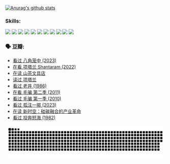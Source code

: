 
[![Anurag's github stats](https://github-readme-stats.vercel.app/api?username=w940853815)](https://github.com/anuraghazra/github-readme-stats)

### Skills:

<code><img height="32" src="https://cdn.jsdelivr.net/npm/simple-icons@v5/icons/python.svg"></code>
<code><img height="32" src="https://cdn.jsdelivr.net/npm/simple-icons@v5/icons/javascript.svg"></code>
<code><img height="32" src="https://cdn.jsdelivr.net/npm/simple-icons@v5/icons/django.svg"></code>
<code><img height="32" src="https://cdn.jsdelivr.net/npm/simple-icons@v5/icons/flask.svg"></code>
<code><img height="32" src="https://cdn.jsdelivr.net/npm/simple-icons@v5/icons/vuetify.svg"></code>
<code><img height="32" src="https://cdn.jsdelivr.net/npm/simple-icons@v5/icons/git.svg"></code>
<code><img height="32" src="https://cdn.jsdelivr.net/npm/simple-icons@v5/icons/docker.svg"></code>
<code><img height="32" src="https://cdn.jsdelivr.net/npm/simple-icons@v5/icons/postgresql.svg"></code>
<code><img height="32" src="https://cdn.jsdelivr.net/npm/simple-icons@v5/icons/elasticsearch.svg"></code>
<code><img height="32" src="https://cdn.jsdelivr.net/npm/simple-icons@v5/icons/macos.svg"></code>
<code><img height="32" src="https://cdn.jsdelivr.net/npm/simple-icons@v5/icons/linux.svg"></code>

### 🗣 豆瓣:

<!-- DOUBAN-ACTIVITIES:START -->
- [看过 八角笼中‎ (2023)](https://www.douban.com/people/136069238/status/4367541707/?_i=94628944)
- [在看 项塔兰 Shantaram‎ (2022)](https://www.douban.com/people/136069238/status/4365497032/?_i=94628944)
- [在读 山茶文具店](https://www.douban.com/people/136069238/status/4364620725/?_i=94628944)
- [读过 项塔兰](https://www.douban.com/people/136069238/status/4364620288/?_i=94628944)
- [看过 老井‎ (1986)](https://www.douban.com/people/136069238/status/4362366672/?_i=94628944)
- [在看 毛骗 第二季‎ (2011)](https://www.douban.com/people/136069238/status/4355752869/?_i=94628944)
- [看过 毛骗 第一季‎ (2010)](https://www.douban.com/people/136069238/status/4355752667/?_i=94628944)
- [看过 孤注一掷‎ (2023)](https://www.douban.com/people/136069238/status/4354774568/?_i=94628944)
- [在读 新时空：硅碳融合的产业革命](https://www.douban.com/people/136069238/status/4348545149/?_i=94628944)
- [看过 投奔怒海‎ (1982)](https://www.douban.com/people/136069238/status/4336696255/?_i=94628944)
<!-- DOUBAN-ACTIVITIES:END -->


![Snake animation](https://raw.githubusercontent.com/w940853815/w940853815/output/github-contribution-grid-snake.svg)

<!--
**w940853815/w940853815** is a ✨ _special_ ✨ repository because its `README.md` (this file) appears on your GitHub profile.

Here are some ideas to get you started:

- 🔭 I’m currently working on ...
- 🌱 I’m currently learning ...
- 👯 I’m looking to collaborate on ...
- 🤔 I’m looking for help with ...
- 💬 Ask me about ...
- 📫 How to reach me: ...
- 😄 Pronouns: ...
- ⚡ Fun fact: ...
-->
